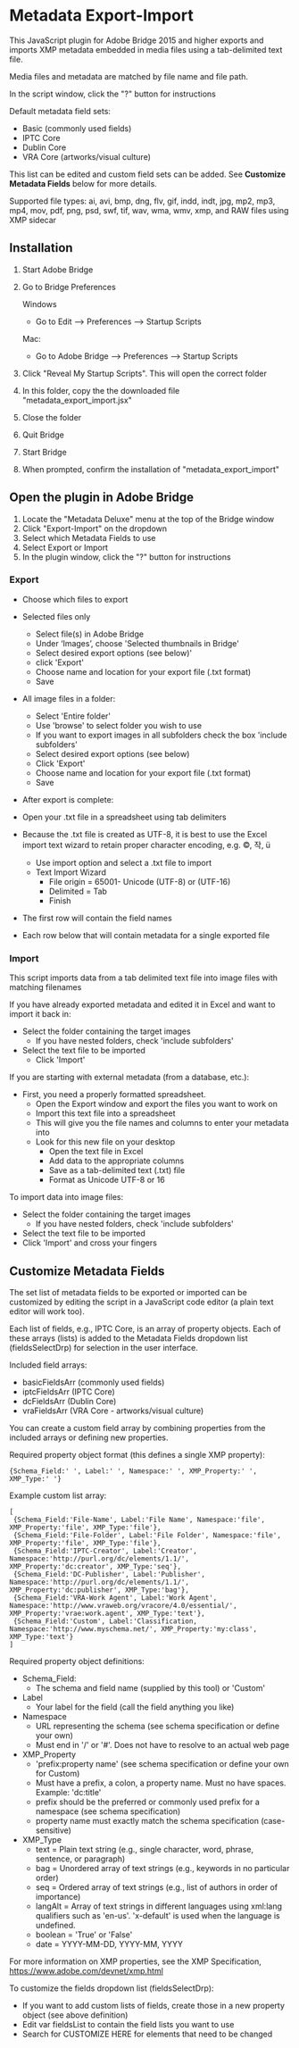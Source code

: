 # Metadata Export-Import

This JavaScript plugin for Adobe Bridge 2015 and higher exports and imports XMP metadata embedded in media files using a tab-delimited text file. 

Media files and metadata are matched by file name and file path.

In the script window, click the "?" button for instructions

Default metadata field sets:
 - Basic (commonly used fields)
 - IPTC Core
 - Dublin Core
 - VRA Core (artworks/visual culture)
 
This list can be edited and custom field sets can be added. See **Customize Metadata Fields** below for more details.

Supported file types: ai, avi, bmp, dng, flv, gif, indd, indt, jpg, mp2, mp3, mp4, mov, pdf, png, psd, swf, tif, wav, wma, wmv, xmp, and RAW files using XMP sidecar

## Installation
 1. Start Adobe Bridge
 2. Go to Bridge Preferences
 
    Windows
      - Go to Edit --> Preferences --> Startup Scripts
    
    Mac:
      - Go to Adobe Bridge --> Preferences --> Startup Scripts
	  
 3. Click "Reveal My Startup Scripts".  This will open the correct folder
 4. In this folder, copy the the downloaded file "metadata_export_import.jsx"
 5. Close the folder
 6. Quit Bridge
 7. Start Bridge
 8. When prompted, confirm the installation of "metadata_export_import"

## Open the plugin in Adobe Bridge
  1. Locate the "Metadata Deluxe" menu at the top of the Bridge window
  2. Click "Export-Import" on the dropdown
  3. Select which Metadata Fields to use
  4. Select Export or Import
  5. In the plugin window, click the "?" button for instructions

### Export

- Choose which files to export
 - Selected files only
    - Select file(s) in Adobe Bridge
    - Under ‘Images’, choose 'Selected thumbnails in Bridge'
    - Select desired export options (see below)'
    - click 'Export'
    - Choose name and location for your export file (.txt format)
    - Save

 -  All image files in a folder:
    - Select 'Entire folder'
    - Use 'browse'  to select folder you wish to use
    - If you want to export images in all subfolders check the box 'include subfolders'
    - Select desired export options (see below)
    - Click 'Export'
    - Choose name and location for your export file (.txt format)
    - Save

- After export is complete:
 - Open your .txt file in a spreadsheet using tab delimiters
 - Because the .txt file is created as UTF-8, it is best to use the Excel import text wizard to retain
proper character encoding, e.g. ©, 작, ü
   - Use import option and select a .txt file to import
   - Text Import Wizard
     - File origin = 65001- Unicode (UTF-8) or (UTF-16)
     - Delimited = Tab
     - Finish
  - The first row will contain the field names
  - Each row below that will contain metadata for a single exported file
		 
### Import

This script imports data from a tab delimited text file into image files with matching filenames

If you have already exported metadata and edited it in Excel and want to import it back in:
 - Select the folder containing the target images
   - If you have nested folders, check 'include subfolders'
 - Select the text file to be imported
   - Click 'Import'
   
If you are starting with external metadata (from a database, etc.):
 - First, you need a properly formatted spreadsheet.
   - Open the Export window and export the files you want to work on
   - Import this text file into a spreadsheet
   - This will give you the file names and columns to enter your metadata into		 
   - Look for this new file on your desktop
     - Open the text file in Excel
     - Add data to the appropriate columns
     - Save as a tab-delimited text (.txt) file
      - Format as Unicode UTF-8 or 16
      
To import data into image files:
 - Select the folder containing the target images
   - If you have nested folders, check 'include subfolders'
 - Select the text file to be imported
 - Click 'Import' and cross your fingers
 
## Customize Metadata Fields

The set list of metadata fields to be exported or imported can be customized by editing the script in a JavaScript code editor (a plain text editor will work too).

Each list of fields, e.g., IPTC Core, is an array of property objects. Each of these arrays (lists) is added to the Metadata Fields dropdown list (fieldsSelectDrp) for selection in the user interface.

Included field arrays:
 - basicFieldsArr (commonly used fields)
 - iptcFieldsArr (IPTC Core)
 - dcFieldsArr (Dublin Core)
 - vraFieldsArr (VRA Core - artworks/visual culture)

You can create a custom field array by combining properties from the included arrays or defining new properties.

Required property object format (this defines a single XMP property):
```
{Schema_Field:' ', Label:' ', Namespace:' ', XMP_Property:' ', XMP_Type:' '}
```
  
Example custom list array:
```
[
 {Schema_Field:'File-Name', Label:'File Name', Namespace:'file', XMP_Property:'file', XMP_Type:'file'},
 {Schema_Field:'File-Folder', Label:'File Folder', Namespace:'file', XMP_Property:'file', XMP_Type:'file'}, 
 {Schema_Field:'IPTC-Creator', Label:'Creator', Namespace:'http://purl.org/dc/elements/1.1/', XMP_Property:'dc:creator', XMP_Type:'seq'},
 {Schema_Field:'DC-Publisher', Label:'Publisher', Namespace:'http://purl.org/dc/elements/1.1/', XMP_Property:'dc:publisher', XMP_Type:'bag'},
 {Schema_Field:'VRA-Work Agent', Label:'Work Agent', Namespace:'http://www.vraweb.org/vracore/4.0/essential/', XMP_Property:'vrae:work.agent', XMP_Type:'text'},
 {Schema_Field:'Custom', Label:'Classification, Namespace:'http://www.myschema.net/', XMP_Property:'my:class', XMP_Type:'text'}
]
```

Required property object definitions:
 - Schema_Field:
   - The schema and field name (supplied by this tool) or 'Custom'
 - Label
   - Your label for the field (call the field anything you like)
 - Namespace
   - URL representing the schema (see schema specification or define your own)
   - Must end in '/' or '#'. Does not have to resolve to an actual web page
 - XMP_Property
   - 'prefix:property name' (see schema specification or define your own for Custom)
   - Must have a prefix, a colon, a property name. Must no have spaces. Example: 'dc:title'
   - prefix should be the preferred or commonly used prefix for a namespace (see schema specification)
   - property name must exactly match the schema specification (case-sensitive)
 - XMP_Type
   - text = Plain text string (e.g., single character, word, phrase, sentence, or paragraph)
   - bag = Unordered array of text strings (e.g., keywords in no particular order)
   - seq = Ordered array of text strings (e.g., list of authors in order of importance)
   - langAlt = Array of text strings in different languages using xml:lang qualifiers such as 'en-us'. 'x-default' is used when the language is undefined.
   - boolean = 'True' or 'False'
   - date = YYYY-MM-DD, YYYY-MM, YYYY

For more information on XMP properties, see the XMP Specification, https://www.adobe.com/devnet/xmp.html

To customize the fields dropdown list (fieldsSelectDrp):
 - If you want to add custom lists of fields, create those in a new property object (see above definition)
 - Edit var fieldsList to contain the field lists you want to use
 - Search for CUSTOMIZE HERE for elements that need to be changed

